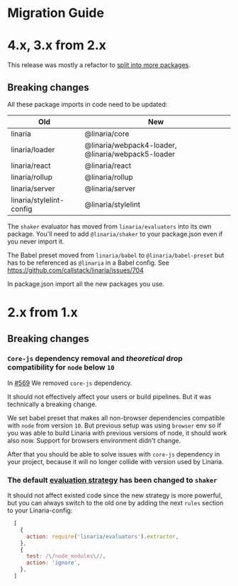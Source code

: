 # Migration Guide

# 4.x, 3.x from 2.x

This release was mostly a refactor to [split into more packages](https://github.com/callstack/linaria/pull/687/).

## Breaking changes

All these package imports in code need to be updated:

| Old | New
| --- | ---
|linaria | @linaria/core
|linaria/loader | @linaria/webpack4-loader, @linaria/webpack5-loader
|linaria/react | @linaria/react
|linaria/rollup | @linaria/rollup
|linaria/server | @linaria/server
|linaria/stylelint-config | @linaria/stylelint


The `shaker` evaluator has moved from `linaria/evaluators` into its own package. You'll need to add `@linaria/shaker` to your package.json even if you never import it.

The Babel preset moved from `linaria/babel` to `@linaria/babel-preset` but has to be referenced as `@linaria` in a Babel config. See https://github.com/callstack/linaria/issues/704


In package.json import all the new packages you use.

# 2.x from 1.x

## Breaking changes

### `Core-js` dependency removal and _theoretical_ drop compatibility for `node` below `10`

In [#569](https://github.com/callstack/linaria/pull/569) We removed `core-js` dependency.

It should not effectively affect your users or build pipelines. But it was technically a breaking change.

We set babel preset that makes all non-browser dependencies compatible with `node` from version `10`. But previous setup was using `browser` env so If you was able to build Linaria with previous versions of node, it should work also now. Support for browsers environment didn't change.

After that you should be able to solve issues with `core-js` dependency in your project, because it will no longer collide with version used by Linaria.

### The default [evaluation strategy](./HOW_IT_WORKS.md#evaluators) has been changed to `shaker` 

It should not affect existed code since the new strategy is more powerful, but you can always switch to the old one by adding the next `rules` section to your Linaria-config:
```js
  [
    {
      action: require('linaria/evaluators').extractor,
    },
    {
      test: /\/node_modules\//,
      action: 'ignore',
    },
  ]
``` 
